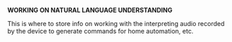 **WORKING ON NATURAL LANGUAGE UNDERSTANDING**

This is where to store info on working with the interpreting audio recorded by the device to generate commands for home automation, etc.